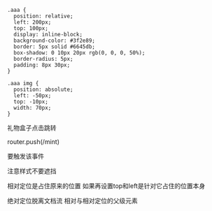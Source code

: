 ```
.aaa {
  position: relative;
  left: 200px;
  top: 100px;
  display: inline-block;
  background-color: #3f2e89;
  border: 5px solid #6645db;
  box-shadow: 0 10px 20px rgb(0, 0, 0, 50%);
  border-radius: 5px;
  padding: 8px 30px;
}

.aaa img {
  position: absolute;
  left: -50px;
  top: -10px;
  width: 70px;
}
```

礼物盒子点击跳转

router.push(/mint)

要触发该事件

注意样式不要遮挡





相对定位是占住原来的位置 如果再设置top和left是针对它占住的位置本身

绝对定位脱离文档流 相对与相对定位的父级元素